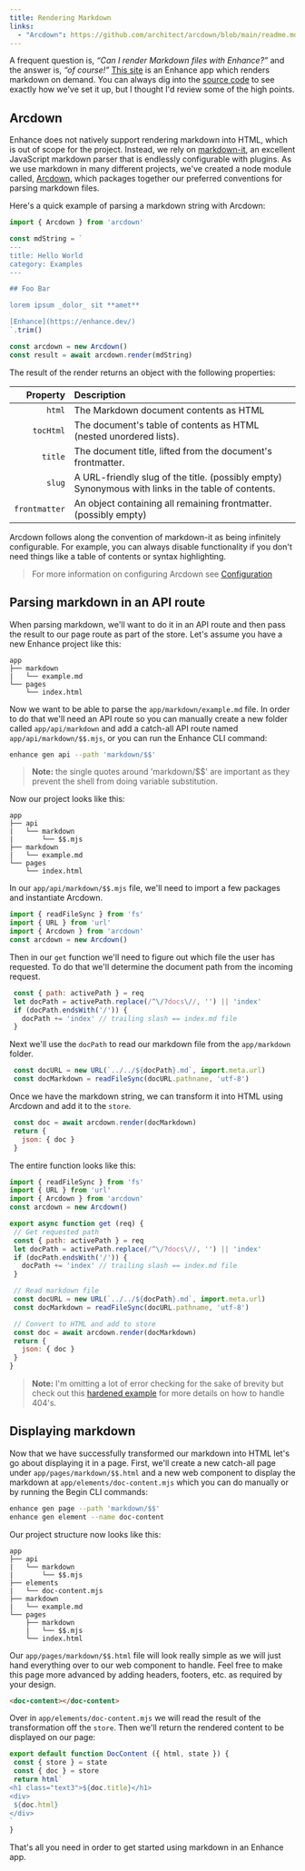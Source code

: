 ```yaml
---
title: Rendering Markdown
links:
  - "Arcdown": https://github.com/architect/arcdown/blob/main/readme.md
---
```


A frequent question is, *“Can I render Markdown files with Enhance?”* and the answer is, *“of course!”*  [This site](https://enhance.dev/docs/) is an Enhance app which renders markdown on demand. You can always dig into the [source code](https://github.com/enhance-dev/enhance.dev) to see exactly how we've set it up, but I thought I'd review some of the high points.

## Arcdown

Enhance does not natively support rendering markdown into HTML, which is out of scope for the project. Instead, we rely on [markdown-it](https://markdown-it.github.io/), an excellent JavaScript markdown parser that is endlessly configurable with plugins. As we use markdown in many different projects, we've created a node module called, [Arcdown](https://github.com/architect/arcdown), which packages together our preferred conventions for parsing markdown files.

Here's a quick example of parsing a markdown string with Arcdown:

```javascript
import { Arcdown } from 'arcdown'

const mdString = `
---
title: Hello World
category: Examples
---

## Foo Bar

lorem ipsum _dolor_ sit **amet**

[Enhance](https://enhance.dev/)
`.trim()

const arcdown = new Arcdown()
const result = await arcdown.render(mdString)
```

The result of the render returns an object with the following properties:

Property | Description
-: | :-
`html` | The Markdown document contents as HTML
`tocHtml` | The document's table of contents as HTML (nested unordered lists).
`title` | The document title, lifted from the document's frontmatter.
`slug` | A URL-friendly slug of the title. (possibly empty) Synonymous with links in the table of contents.
`frontmatter` | An object containing all remaining frontmatter. (possibly empty)

Arcdown follows along the convention of markdown-it as being infinitely configurable. For example, you can always disable functionality if you don't need things like a table of contents or syntax highlighting.

> For more information on configuring Arcdown see [Configuration](https://github.com/architect/arcdown#configuration)

## Parsing markdown in an API route

When parsing markdown, we'll want to do it in an API route and then pass the result to our page route as part of the store. Let's assume you have a new Enhance project like this:

```
app
├── markdown
|   └── example.md
└── pages
    └── index.html
```

Now we want to be able to parse the `app/markdown/example.md` file. In order to do that we'll need an API route so you can manually create a new folder called `app/api/markdown` and add a catch-all API route named `app/api/markdown/$$.mjs`, or you can run the Enhance CLI command:

```bash
enhance gen api --path 'markdown/$$'
```

> **Note:** the single quotes around 'markdown/$$' are important as they prevent the shell from doing variable substitution.

Now our project looks like this:

```
app
├── api
|   └── markdown
|       └── $$.mjs
├── markdown
|   └── example.md
└── pages
    └── index.html
```

In our `app/api/markdown/$$.mjs` file, we'll need to import a few packages and instantiate Arcdown.

```javascript
import { readFileSync } from 'fs'
import { URL } from 'url'
import { Arcdown } from 'arcdown'
const arcdown = new Arcdown()
```

Then in our `get` function we'll need to figure out which file the user has requested. To do that we'll determine the document path from the incoming request.

```javascript
 const { path: activePath } = req
 let docPath = activePath.replace(/^\/?docs\//, '') || 'index'
 if (docPath.endsWith('/')) {
   docPath += 'index' // trailing slash == index.md file
 }
```

Next we'll use the `docPath` to read our markdown file from the `app/markdown` folder.

```javascript
 const docURL = new URL(`../../${docPath}.md`, import.meta.url)
 const docMarkdown = readFileSync(docURL.pathname, 'utf-8')
```

Once we have the markdown string, we can transform it into HTML using Arcdown and add it to the `store`.

```javascript
 const doc = await arcdown.render(docMarkdown)
 return {
   json: { doc }
 }
```

The entire function looks like this:

<doc-code filename="app/api/markdown/$$.mjs">

```javascript
import { readFileSync } from 'fs'
import { URL } from 'url'
import { Arcdown } from 'arcdown'
const arcdown = new Arcdown()

export async function get (req) {
 // Get requested path
 const { path: activePath } = req
 let docPath = activePath.replace(/^\/?docs\//, '') || 'index'
 if (docPath.endsWith('/')) {
   docPath += 'index' // trailing slash == index.md file
 }

 // Read markdown file
 const docURL = new URL(`../../${docPath}.md`, import.meta.url)
 const docMarkdown = readFileSync(docURL.pathname, 'utf-8')

 // Convert to HTML and add to store
 const doc = await arcdown.render(docMarkdown)
 return {
   json: { doc }
 }
}
```

</doc-code>

> **Note:** I'm omitting a lot of error checking for the sake of brevity but check out this [hardened example](https://github.com/enhance-dev/enhance.dev/blob/main/app/api/docs/%24%24.mjs) for more details on how to handle 404's.

## Displaying markdown

Now that we have successfully transformed our markdown into HTML let's go about displaying it in a page. First, we'll create a new catch-all page under `app/pages/markdown/$$.html` and a new web component to display the markdown at `app/elements/doc-content.mjs` which you can do manually or by running the Begin CLI commands:

```bash
enhance gen page --path 'markdown/$$'
enhance gen element --name doc-content
```

Our project structure now looks like this:

```
app
├── api
|   └── markdown
|       └── $$.mjs
├── elements
|   └── doc-content.mjs
├── markdown
|   └── example.md
└── pages
    ├── markdown
    |   └── $$.mjs
    └── index.html
```

Our `app/pages/markdown/$$.html` file will look really simple as we will just hand everything over to our web component to handle. Feel free to make this page more advanced by adding headers, footers, etc. as required by your design.

<doc-code filename="app/pages/markdown/$$.html">

```html
<doc-content></doc-content>
```

</doc-code>

Over in `app/elements/doc-content.mjs` we will read the result of the transformation off the `store`. Then we'll return the rendered content to be displayed on our page:

<doc-code filename="app/elements/doc-content.mjs">

```javascript
export default function DocContent ({ html, state }) {
 const { store } = state
 const { doc } = store
 return html`
<h1 class="text3">${doc.title}</h1>
<div>
 ${doc.html}
</div>
`
}
```

</doc-code>

That's all you need in order to get started using markdown in an Enhance app.
